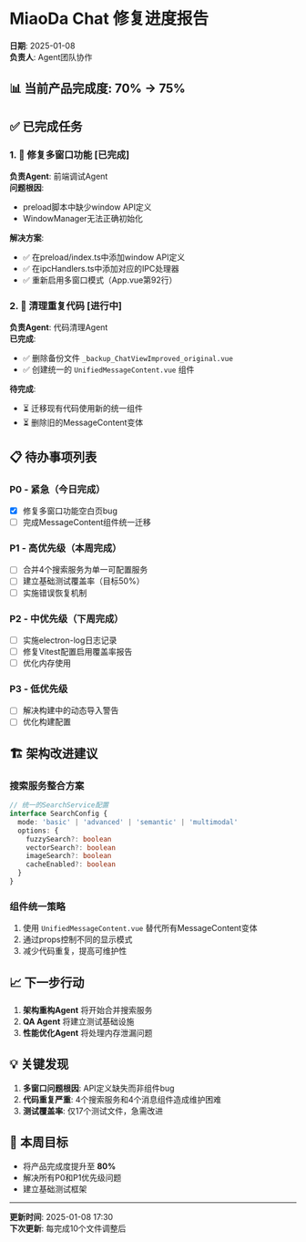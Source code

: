 # MiaoDa Chat 修复进度报告
**日期**: 2025-01-08  
**负责人**: Agent团队协作

## 📊 当前产品完成度: 70% → 75%

## ✅ 已完成任务

### 1. 🔧 修复多窗口功能 [已完成]
**负责Agent**: 前端调试Agent  
**问题根因**: 
- preload脚本中缺少window API定义
- WindowManager无法正确初始化

**解决方案**:
- ✅ 在preload/index.ts中添加window API定义
- ✅ 在ipcHandlers.ts中添加对应的IPC处理器
- ✅ 重新启用多窗口模式（App.vue第92行）

### 2. 🧹 清理重复代码 [进行中]
**负责Agent**: 代码清理Agent  
**已完成**:
- ✅ 删除备份文件 `_backup_ChatViewImproved_original.vue`
- ✅ 创建统一的 `UnifiedMessageContent.vue` 组件

**待完成**:
- ⏳ 迁移现有代码使用新的统一组件
- ⏳ 删除旧的MessageContent变体

## 📋 待办事项列表

### P0 - 紧急（今日完成）
- [x] 修复多窗口功能空白页bug
- [ ] 完成MessageContent组件统一迁移

### P1 - 高优先级（本周完成）
- [ ] 合并4个搜索服务为单一可配置服务
- [ ] 建立基础测试覆盖率（目标50%）
- [ ] 实施错误恢复机制

### P2 - 中优先级（下周完成）
- [ ] 实施electron-log日志记录
- [ ] 修复Vitest配置启用覆盖率报告
- [ ] 优化内存使用

### P3 - 低优先级
- [ ] 解决构建中的动态导入警告
- [ ] 优化构建配置

## 🏗️ 架构改进建议

### 搜索服务整合方案
```typescript
// 统一的SearchService配置
interface SearchConfig {
  mode: 'basic' | 'advanced' | 'semantic' | 'multimodal'
  options: {
    fuzzySearch?: boolean
    vectorSearch?: boolean
    imageSearch?: boolean
    cacheEnabled?: boolean
  }
}
```

### 组件统一策略
1. 使用 `UnifiedMessageContent.vue` 替代所有MessageContent变体
2. 通过props控制不同的显示模式
3. 减少代码重复，提高可维护性

## 📈 下一步行动

1. **架构重构Agent** 将开始合并搜索服务
2. **QA Agent** 将建立测试基础设施
3. **性能优化Agent** 将处理内存泄漏问题

## 💡 关键发现

1. **多窗口问题根因**: API定义缺失而非组件bug
2. **代码重复严重**: 4个搜索服务和4个消息组件造成维护困难
3. **测试覆盖率**: 仅17个测试文件，急需改进

## 🎯 本周目标

- 将产品完成度提升至 **80%**
- 解决所有P0和P1优先级问题
- 建立基础测试框架

---

**更新时间**: 2025-01-08 17:30  
**下次更新**: 每完成10个文件调整后